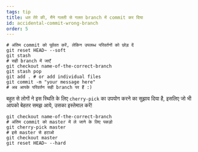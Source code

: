```yaml
---
tags: tip
title: धत तेरे की, मैंने गलती से गलत branch में commit कर दिया
id: accidental-commit-wrong-branch
order: 5
---
```


```git
# अंतिम commit को पूर्ववत करें, लेकिन उपलब्ध परिवर्तनों को छोड़ दें
git reset HEAD~ --soft
git stash
# सही branch में जाएँ
git checkout name-of-the-correct-branch
git stash pop
git add . # or add individual files
git commit -m "your message here"
# अब आपके परिवर्तन सही branch पर हैं :)
```

बहुत से लोगों ने इस स्थिति के लिए `cherry-pick` का उपयोग करने का सुझाव दिया है, इसलिए जो भी आपको बेहतर समझ आये, उसका इस्तेमाल करें!

```git
git checkout name-of-the-correct-branch
# अंतिम commit को master में ले जाने के लिए पकड़ो
git cherry-pick master
# इसे master से हटाओ
git checkout master
git reset HEAD~ --hard
```